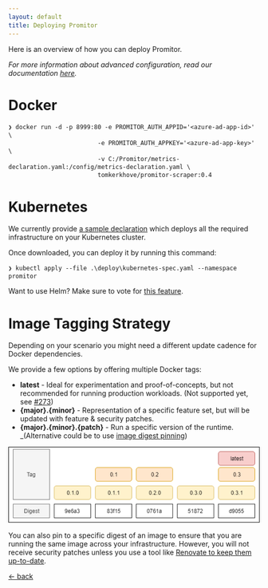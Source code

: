 ```yaml
---
layout: default
title: Deploying Promitor
---
```


Here is an overview of how you can deploy Promitor. 

_For more information about advanced configuration, read our documentation [here](/configuration)._

# Docker

```
❯ docker run -d -p 8999:80 -e PROMITOR_AUTH_APPID='<azure-ad-app-id>'   \
                         -e PROMITOR_AUTH_APPKEY='<azure-ad-app-key>' \
                         -v C:/Promitor/metrics-declaration.yaml:/config/metrics-declaration.yaml \ 
                         tomkerkhove/promitor-scraper:0.4
```

# Kubernetes
We currently provide [a sample declaration](https://github.com/tomkerkhove/promitor/tree/master/deploy) which deploys all the required infrastructure on your Kubernetes cluster.

Once downloaded, you can deploy it by running this command:
```
❯ kubectl apply --file .\deploy\kubernetes-spec.yaml --namespace promitor
```

Want to use Helm? Make sure to vote for [this feature](https://github.com/tomkerkhove/promitor/issues/17).

# Image Tagging Strategy
Depending on your scenario you might need a different update cadence for Docker dependencies.

We provide a few options by offering multiple Docker tags:

- **latest** - Ideal for experimentation and proof-of-concepts, but not recommended for running production workloads. (Not supported yet, see [#273](https://github.com/tomkerkhove/promitor/issues/273))
- **{major}.{minor}** - Representation of a specific feature set, but will be updated with feature & security patches.
- **{major}.{minor}.{patch}** - Run a specific version of the runtime. _(Alternative could be to use [image digest pinning](https://docs.docker.com/engine/reference/commandline/pull/#pull-an-image-by-digest-immutable-identifier))

![Image Tagging Strategy](./../media/deploy-image-tagging-strategy.png)

You can also pin to a specific digest of an image to ensure that you are running the same image across your infrastructure.
However, you will not receive security patches unless you use a tool like [Renovate to keep them up-to-date](https://renovatebot.com/blog/docker-mutable-tags).

[&larr; back](/)

